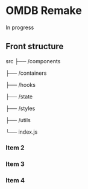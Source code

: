 # OMDB Remake

In progress
## Front structure
src
├── /components

├── /containers

├── /hooks

├── /state

├── /styles

├── /utils

└── index.js

### Item 2

### Item 3
### Item 4

